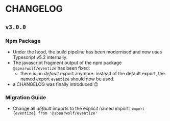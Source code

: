 # CHANGELOG

## `v3.0.0`

### Npm Package

- Under the hood, the build pipeline has been modernised and now uses Typescript v5.2 internally.
- The javascript fragment output of the npm package `@spearwolf/eventize` has been fixed:
  - there is no _default_ export anymore. instead of the default export, the named export `eventize` should now be used.
- a CHANGELOG was finally introduced 😉

### Migration Guide

- Change all _default_ imports to the explicit named import: `import {eventize} from '@spearwolf/eventize'`
